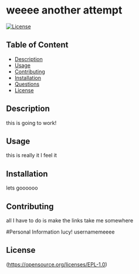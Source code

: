 
# weeee another attempt

[![License](https://img.shields.io/badge/License-EPL_1.0-red.svg)](https://opensource.org/licenses/EPL-1.0)

## Table of Content
- [Description](#Description)
- [Usage](#Usage)
- [Contributing](#Contributing)
- [Installation](#Installation)
- [Questions](#Questions)
- [License](#License)

## Description
this is going to work!

## Usage
this is really it I feel it 

## Installation
lets goooooo

## Contributing
all I have to do is make the links take me somewhere

#Personal Information
lucy!
usernamemeeee

## License
(https://opensource.org/licenses/EPL-1.0)

